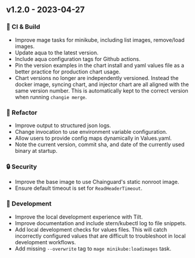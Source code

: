 ## v1.2.0 - 2023-04-27

### 🤖 CI & Build

- Improve mage tasks for minikube, including list images, remove/load images.
- Update aqua to the latest version.
- Include aqua configuration tags for Github actions.
- Pin the version examples in the chart install and yaml values file as a better practice for production chart usage.
- Chart versions no longer are independently versioned.
  Instead the docker image, syncing chart, and injector chart are all aligned with the same version number.
  This is automatically kept to the correct version when running `changie merge`.

### 🔨 Refactor

- Improve output to structured json logs.
- Change invocation to use environment variable configuration.
- Allow users to provide config maps dynamically in Values.yaml.
- Note the current version, commit sha, and date of the currently used binary at startup.

### 🔒 Security

- Improve the base image to use Chainguard's static nonroot image.
- Ensure default timeout is set for `ReadHeaderTimeout`.

### 🤖 Development

- Improve the local development experience with Tilt.
- Improve documentation and include stern/kubectl log to file snippets.
- Add local development checks for values files.
  This will catch incorrectly configured values that are difficult to troubleshoot in local development workflows.
- Add missing `--overwrite` tag to `mage minikube:loadimages` task.